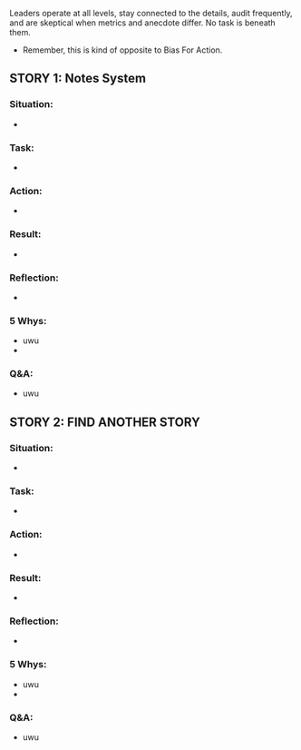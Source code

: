 Leaders operate at all levels, stay connected to the details, audit frequently, and are skeptical when metrics and anecdote differ. No task is beneath them.
- Remember, this is kind of opposite to Bias For Action.

## STORY 1: Notes System
### Situation:
-
  
### Task:
- 

### Action:
- 

### Result:
- 

### Reflection:
- 
### 5 Whys:
- uwu
- 

### Q&A:
- uwu

## STORY 2: FIND ANOTHER STORY
### Situation:
-
  
### Task:
- 

### Action:
- 

### Result:
- 

### Reflection:
- 
### 5 Whys:
- uwu
- 

### Q&A:
- uwu

